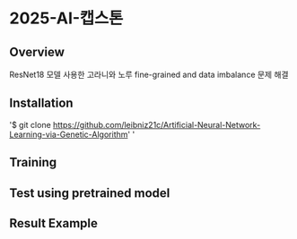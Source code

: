 # 2025-AI-캡스톤
## Overview
ResNet18 모델 사용한 고라니와 노루 fine-grained and data imbalance 문제 해결
## Installation
'$ git clone https://github.com/leibniz21c/Artificial-Neural-Network-Learning-via-Genetic-Algorithm'
'
## Training

## Test using pretrained model

## Result Example
